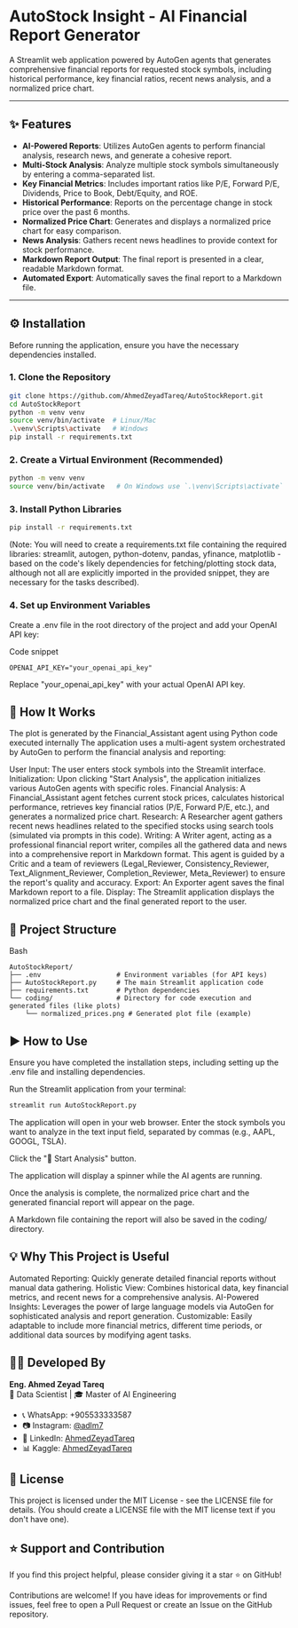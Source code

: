 # AutoStock Insight - AI Financial Report Generator

A Streamlit web application powered by AutoGen agents that generates comprehensive financial reports for requested stock symbols, including historical performance, key financial ratios, recent news analysis, and a normalized price chart.

---

## ✨ Features

- **AI-Powered Reports**: Utilizes AutoGen agents to perform financial analysis, research news, and generate a cohesive report.
- **Multi-Stock Analysis**: Analyze multiple stock symbols simultaneously by entering a comma-separated list.
- **Key Financial Metrics**: Includes important ratios like P/E, Forward P/E, Dividends, Price to Book, Debt/Equity, and ROE.
- **Historical Performance**: Reports on the percentage change in stock price over the past 6 months.
- **Normalized Price Chart**: Generates and displays a normalized price chart for easy comparison.
- **News Analysis**: Gathers recent news headlines to provide context for stock performance.
- **Markdown Report Output**: The final report is presented in a clear, readable Markdown format.
- **Automated Export**: Automatically saves the final report to a Markdown file.

---

## ⚙️ Installation

Before running the application, ensure you have the necessary dependencies installed.

### 1. Clone the Repository

```bash
git clone https://github.com/AhmedZeyadTareq/AutoStockReport.git
cd AutoStockReport
python -m venv venv
source venv/bin/activate  # Linux/Mac
.\venv\Scripts\activate   # Windows
pip install -r requirements.txt
```

### 2. Create a Virtual Environment (Recommended)
```Bash
python -m venv venv
source venv/bin/activate   # On Windows use `.\venv\Scripts\activate`
```

### 3. Install Python Libraries
```Bash
pip install -r requirements.txt
```
(Note: You will need to create a requirements.txt file containing the required libraries: streamlit, autogen, python-dotenv, pandas, yfinance, matplotlib - based on the code's likely dependencies for fetching/plotting stock data, although not all are explicitly imported in the provided snippet, they are necessary for the tasks described).

### 4. Set up Environment Variables
Create a .env file in the root directory of the project and add your OpenAI API key:

Code snippet
```
OPENAI_API_KEY="your_openai_api_key"
```
Replace "your_openai_api_key" with your actual OpenAI API key.

## 🚀 How It Works
The plot is generated by the Financial_Assistant agent using Python code executed internally
The application uses a multi-agent system orchestrated by AutoGen to perform the financial analysis and reporting:

User Input: The user enters stock symbols into the Streamlit interface.
Initialization: Upon clicking "Start Analysis", the application initializes various AutoGen agents with specific roles.
Financial Analysis: A Financial_Assistant agent fetches current stock prices, calculates historical performance, retrieves key financial ratios (P/E, Forward P/E, etc.), and generates a normalized price chart.
Research: A Researcher agent gathers recent news headlines related to the specified stocks using search tools (simulated via prompts in this code).
Writing: A Writer agent, acting as a professional financial report writer, compiles all the gathered data and news into a comprehensive report in Markdown format. This agent is guided by a Critic and a team of reviewers (Legal_Reviewer, Consistency_Reviewer, Text_Alignment_Reviewer, Completion_Reviewer, Meta_Reviewer) to ensure the report's quality and accuracy.
Export: An Exporter agent saves the final Markdown report to a file.
Display: The Streamlit application displays the normalized price chart and the final generated report to the user.
## 📁 Project Structure
Bash
```
AutoStockReport/
├── .env                   # Environment variables (for API keys)
├── AutoStockReport.py     # The main Streamlit application code
├── requirements.txt       # Python dependencies
└── coding/                # Directory for code execution and generated files (like plots)
    └── normalized_prices.png # Generated plot file (example)
```
## ▶️ How to Use
Ensure you have completed the installation steps, including setting up the .env file and installing dependencies.

Run the Streamlit application from your terminal:

```Bash
streamlit run AutoStockReport.py
```
The application will open in your web browser.
Enter the stock symbols you want to analyze in the text input field, separated by commas (e.g., AAPL, GOOGL, TSLA).

Click the "🚀 Start Analysis" button.

The application will display a spinner while the AI agents are running.

Once the analysis is complete, the normalized price chart and the generated financial report will appear on the page.

A Markdown file containing the report will also be saved in the coding/ directory.

## 💡 Why This Project is Useful
Automated Reporting: Quickly generate detailed financial reports without manual data gathering.
Holistic View: Combines historical data, key financial metrics, and recent news for a comprehensive analysis.
AI-Powered Insights: Leverages the power of large language models via AutoGen for sophisticated analysis and report generation.
Customizable: Easily adaptable to include more financial metrics, different time periods, or additional data sources by modifying agent tasks.


## 👨‍💻 Developed By
**Eng. Ahmed Zeyad Tareq**  
📌 Data Scientist | 🎓 Master of AI Engineering
- 📞 WhatsApp: +905533333587
- 📷 Instagram: [@adlm7](https://instagram.com/adlm7)
- 🔗 LinkedIn: [AhmedZeyadTareq](https://www.linkedin.com/in/ahmed-zeyad-tareq)
- 📊 Kaggle: [AhmedZeyadTareq](https://www.kaggle.com/ahmedzeyadtareq)


## 📄 License
This project is licensed under the MIT License - see the LICENSE file for details. (You should create a LICENSE file with the MIT license text if you don't have one).

## ⭐ Support and Contribution
If you find this project helpful, please consider giving it a star ⭐ on GitHub!

Contributions are welcome! If you have ideas for improvements or find issues, feel free to open a Pull Request or create an Issue on the GitHub repository.
